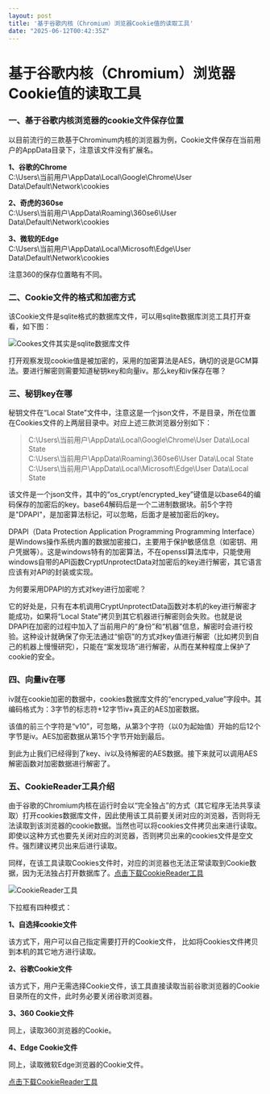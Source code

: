 ```yaml
---
layout: post
title: '基于谷歌内核（Chromium）浏览器Cookie值的读取工具'
date: "2025-06-12T00:42:35Z"
---
```

基于谷歌内核（Chromium）浏览器Cookie值的读取工具
===============================

### 一、基于谷歌内核浏览器的cookie文件保存位置

以目前流行的三款基于Chrominum内核的浏览器为例，Cookie文件保存在当前用户的AppData目录下，注意该文件没有扩展名。

**1、谷歌的Chrome**  
C:\\Users\\当前用户\\AppData\\Local\\Google\\Chrome\\User Data\\Default\\Network\\cookies

**2、奇虎的360se**  
C:\\Users\\当前用户\\AppData\\Roaming\\360se6\\User Data\\Default\\Network\\cookies

**3、微软的Edge**  
C:\\Users\\当前用户\\AppData\\Local\\Microsoft\\Edge\\User Data\\Default\\Network\\cookies

注意360的保存位置略有不同。

### 二、Cookie文件的格式和加密方式

该Cookie文件是sqlite格式的数据库文件，可以用sqlite数据库浏览工具打开查看，如下图：

![Cookes文件其实是sqlite数据库文件](https://img2024.cnblogs.com/blog/2408155/202506/2408155-20250607093249142-1906116020.png)

打开观察发现cookie值是被加密的，采用的加密算法是AES，确切的说是GCM算法。要进行解密则需要知道秘钥key和向量iv。那么key和iv保存在哪？

### 三、秘钥key在哪

秘钥文件在“Local State”文件中，注意这是一个json文件，不是目录，所在位置在Cookies文件的上两层目录中。对应上述三款浏览器分别如下：

> C:\\Users\\当前用户\\AppData\\Local\\Google\\Chrome\\User Data\\Local State  
> C:\\Users\\当前用户\\AppData\\Roaming\\360se6\\User Data\\Local State  
> C:\\Users\\当前用户\\AppData\\Local\\Microsoft\\Edge\\User Data\\Local State

该文件是一个json文件，其中的“os\_crypt/encrypted\_key”键值是以base64的编码保存的加密后的key。base64解码后是一个二进制数据块。前5个字符是"DPAPI"，是加密算法标记，可以忽略，后面才是被加密后的key。

DPAPI（Data Protection Application Programming Programming Interface）是Windows操作系统内置的数据加密接口‌，主要用于保护敏感信息（如密钥、用户凭据等）。这是windows特有的加密算法，不在openssl算法库中，只能使用windows自带的API函数CryptUnprotectData对加密后的key进行解密，其它语言应该有对API的封装或实现。

为何要采用DPAPI的方式对key进行加密呢？

它的好处是，只有在本机调用CryptUnprotectData函数对本机的key进行解密才能成功，如果将“Local State”拷贝到其它机器进行解密则会失败。也就是说DPAPI在加密的过程中加入了当前用户的“身份”和“机器”信息，解密时会进行校验。这种设计就确保了你无法通过“偷窃”的方式对key值进行解密（比如拷贝到自己的机器上慢慢研究），只能在“案发现场”进行解密，从而在某种程度上保护了cookie的安全。

### 四、向量iv在哪

iv就在cookie加密的数据中，cookies数据库文件的“encryped\_value”字段中。其编码格式为：3字节的标志符+12字节iv+真正的AES加密数据。

该值的前三个字符是“v10”，可忽略，从第3个字符（以0为起始值）开始的后12个字节是iv。AES加密数据从第15个字节开始到最后。

到此为止我们已经得到了key、iv以及待解密的AES数据。接下来就可以调用AES解密函数对加密数据进行解密了。

### 五、CookieReader工具介绍

由于谷歌的Chromium内核在运行时会以“完全独占”的方式（其它程序无法共享读取）打开cookies数据库文件，因此使用该工具前要关闭对应的浏览器，否则将无法读取到该浏览器的cookie数据。当然也可以将cookies文件拷贝出来进行读取。即使以这种方式也要先关闭对应的浏览器，否则拷贝出来的cookies文件是空文件。强烈建议拷贝出来后进行读取。

同样，在该工具读取Cookies文件时，对应的浏览器也无法正常读取到Cookie数据，因为无法独占打开数据库了。[点击下载CookieReader工具](http://www.softlee.cn/CookieReader.zip)

![CookieReader工具](https://img2024.cnblogs.com/blog/2408155/202506/2408155-20250607093410419-921852353.png)

下拉框有四种模式：

**1、自选择cookie文件**

该方式下，用户可以自己指定需要打开的Cookie文件， 比如将Cookies文件拷贝到本机的其它地方进行读取。

**2、谷歌Cookie文件**

该方式下，用户无需选择Cookie文件，该工具直接读取当前谷歌浏览器的Cookie目录所在的文件，此时务必要关闭谷歌浏览器。

**3、360 Cookie文件**

同上，读取360浏览器的Cookie。

**4、Edge Cookie文件**

同上，读取微软Edge浏览器的Cookie文件。

[点击下载CookieReader工具](http://www.softlee.cn/CookieReader.zip)